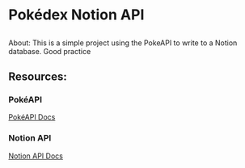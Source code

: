 # Pokédex Notion API
##
About:
This is a simple project using the PokeAPI to write to a Notion database.   Good practice

## Resources:
### PokéAPI
[PokéAPI Docs](https://pokeapi.co/docs/v2)

### Notion API
[Notion API Docs](https://developers.notion.com/reference/intro)
